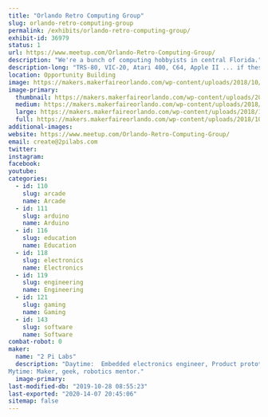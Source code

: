 ```yaml
---
title: "Orlando Retro Computing Group"
slug: orlando-retro-computing-group
permalink: /exhibits/orlando-retro-computing-group/
exhibit-id: 36979
status: 1
url: https://www.meetup.com/Orlando-Retro-Computing-Group/
description: "We're a bunch of computing hobbyists in central Florida."
description-long: "TRS-80, VIC-20, Atari 400, C64, Apple II ... if these terms mean anything to you, then you need to join us.  We're just a bunch of hobbyists gathering at MakerFX Makerspace in Orlando, FL to discuss, work on, and reminisce about the early days of 8-bit home computing."
location: Opportunity Building
image: https://makers.makerfaireorlando.com/wp-content/uploads/2018/10/TRS-80-pic-02.jpg
image-primary:
  thumbnail: https://makers.makerfaireorlando.com/wp-content/uploads/2018/10/TRS-80-pic-02-150x150.jpg
  medium: https://makers.makerfaireorlando.com/wp-content/uploads/2018/10/TRS-80-pic-02-300x224.jpg
  large: https://makers.makerfaireorlando.com/wp-content/uploads/2018/10/TRS-80-pic-02.jpg
  full: https://makers.makerfaireorlando.com/wp-content/uploads/2018/10/TRS-80-pic-02.jpg
additional-images:
website: https://www.meetup.com/Orlando-Retro-Computing-Group/
email: create@2pilabs.com
twitter: 
instagram: 
facebook: 
youtube: 
categories:
  - id: 110
    slug: arcade
    name: Arcade
  - id: 111
    slug: arduino
    name: Arduino
  - id: 116
    slug: education
    name: Education
  - id: 118
    slug: electronics
    name: Electronics
  - id: 119
    slug: engineering
    name: Engineering
  - id: 121
    slug: gaming
    name: Gaming
  - id: 143
    slug: software
    name: Software
combat-robot: 0
maker:
  name: "2 Pi Labs"
  description: "Daytime:  Embedded electronics engineer, Product prototyper.
Mytime: Maker, geek, robotics mentor."
  image-primary: 
last-modified-db: "2019-10-28 08:55:23"
last-exported: "2020-14-07 20:45:06"
sitemap: false
---
```

